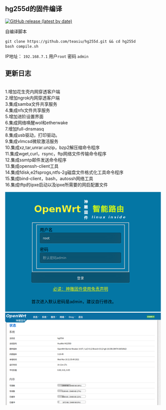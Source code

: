 ## hg255d的固件编译

[![GitHub release (latest by date)](https://img.shields.io/github/v/release/teasiu/hg255d?style=for-the-badge&label=Download)](https://github.com/teasiu/hg255d/releases/latest)

自编译脚本
```
git clone https://github.com/teasiu/hg255d.git && cd hg255d
bash compile.sh
```

IP地址： `192.168.7.1` 用户`root` 密码 `admin`
<br>
## 更新日志
<br>1.增加花生壳内网穿透客户端
<br>2.增加ngrok内网穿透客户端
<br>3.集成samba文件共享服务
<br>4.集成nfs文件共享服务
<br>5.增加进阶设置界面
<br>6.集成网络唤醒wol和etherwake
<br>7.增加full-dnsmasq
<br>8.集成usb驱动，打印驱动。
<br>9.集成vlmcsd微软激活服务
<br>10.集成xz,tar,unrar.unzip，bzp2解压缩命令程序
<br>11.集成wget,curl，rsync，ftp网络文件传输命令程序
<br>12.集成ssmtp邮件发送命令程序
<br>13.集成openssh-client工具
<br>14.集成fdisk,e2fsprogs,ntfs-2g磁盘文件格式化工具命令程序
<br>15.集成bind-client，bash，autossh网络工具
<br>16.集成tftp的ipxe启动以及ipxe所需要的网启配置文件

![](/diy/123.png)
![](/diy/124.png)

